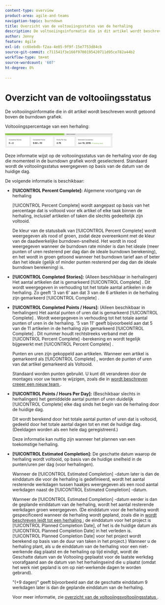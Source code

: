 ```yaml
---
content-type: overview
product-area: agile-and-teams
navigation-topic: burndown
title: Overzicht van de voltooiingsstatus van de herhaling
description: De voltooiingsinformatie die in dit artikel wordt beschreven wordt getoond boven de burndown grafiek.
author: Jenny
feature: Agile
exl-id: cc6bebdb-f2aa-4e85-9f9f-15e7753d84cb
source-git-commit: c711541f3e166f9700195420711d95ce782a44b2
workflow-type: tm+mt
source-wordcount: '607'
ht-degree: 0%

---
```


# Overzicht van de voltooiingsstatus

De voltooiingsinformatie die in dit artikel wordt beschreven wordt getoond boven de burndown grafiek.

Voltooiingspercentage van een herhaling:

![ het paneel van herhalingsdetails ](assets/burndown-percentcomplete-350x47.png)

Deze informatie wijst op de voltooiingsstatus van de herhaling voor de dag die momenteel in de burndown grafiek wordt geselecteerd. Standaard wordt de voltooiingsstatus weergegeven op basis van de datum van de huidige dag.

De volgende informatie is beschikbaar:

* **[!UICONTROL Percent Complete]:** Algemene voortgang van de herhaling

  [!UICONTROL Percent Complete] wordt aangepast op basis van het percentage dat is voltooid voor elk artikel of elke taak binnen de herhaling, inclusief artikelen of taken die slechts gedeeltelijk zijn voltooid.

  De kleur van de statusbalk van [!UICONTROL Percent Complete] wordt weergegeven als rood of groen, zodat deze overeenkomt met de kleur van de daadwerkelijke burndown-snelheid. Het wordt in rood weergegeven wanneer de burndown rate minder is dan het ideale (meer punten of uren resterend per dag dan de ideale burndown berekening), en het wordt in groen getoond wanneer het burndown tarief aan of beter dan het ideale (gelijk of minder punten resterend per dag dan de ideale burndown berekening) is.

* **[!UICONTROL Completed Stories]:** (Alleen beschikbaar in herhalingen) Het aantal artikelen dat is gemarkeerd [!UICONTROL Complete] . Dit wordt weergegeven in verhouding tot het totale aantal artikelen in de herhaling. Zo geeft &#39;3 van 6&#39; aan dat 3 van de 6 artikelen in de herhaling zijn gemarkeerd [!UICONTROL Complete] .
* **[!UICONTROL Completed Points / Hours]:** (Alleen beschikbaar in herhalingen) Het aantal punten of uren dat is gemarkeerd [!UICONTROL Complete] . Wordt weergegeven in verhouding tot het totale aantal punten of uren in de herhaling. &#39;5 van 11&#39; geeft bijvoorbeeld aan dat 5 van de 11 artikelen in de herhaling zijn gemarkeerd [!UICONTROL Complete] . Dit nummer houdt rechtstreeks verband met de [!UICONTROL Percent Complete] -berekening en wordt tegelijk bijgewerkt met [!UICONTROL Percent Complete] .

  Punten en uren zijn gekoppeld aan artikelen. Wanneer een artikel is gemarkeerd als [!UICONTROL Complete] , worden de punten of uren van dat artikel gemarkeerd als Voltooid.

  Standaard worden punten gebruikt. U kunt dit veranderen door de montages voor uw team te wijzigen, zoals die in [ wordt beschreven creeer een nieuw team ](../../../agile/get-started-with-agile-in-workfront/create-an-agile-team.md).

* **[!UICONTROL Points / Hours Per Day]:** (Beschikbaar slechts in herhalingen) het gemiddelde aantal punten of uren duidelijk [!UICONTROL Complete] elke dag sinds het begin van de herhaling door de huidige dag.

  Dit wordt berekend door het totale aantal punten of uren dat is voltooid, gedeeld door het totale aantal dagen tot en met de huidige dag. (Deeldagen worden als een hele dag geregistreerd.)

  Deze informatie kan nuttig zijn wanneer het plannen van een toekomstige herhaling.

* **[!UICONTROL Estimated Completion]:** De geschatte datum waarop de herhaling wordt voltooid, op basis van de huidige snelheid in de punten/uren per dag (voor herhalingen).

  Wanneer de [!UICONTROL Estimated Completion] -datum later is dan de einddatum die voor de herhaling is gedefinieerd, wordt het aantal resterende werkdagen tussen haakjes weergegeven als een rood aantal werkdagen naast de [!UICONTROL Estimated Completion] -datum.

  Wanneer de [!UICONTROL Estimated Completion] -datum eerder is dan de geplande einddatum van de herhaling, wordt het aantal resterende werkdagen groen weergegeven. (De einddatum voor de herhaling wordt gespecificeerd wanneer de herhaling wordt gepland, zoals die in [ wordt beschreven leidt tot een herhaling ](../../../agile/use-scrum-in-an-agile-team/iterations/create-an-iteration.md); de einddatum voor het project is [!UICONTROL Planned Completion Date], of het is de huidige datum als [!UICONTROL Planned Completion Date] in het verleden is. [!UICONTROL Planned Completion Date] voor het project wordt berekend op basis van de duur van taken in het project.) Wanneer u de herhaling plant, als u de einddatum van de herhaling voor een niet-werkende dag plaatst en de herhaling op tijd eindigt, wordt de Geschatte datum van de Voltooiing geplaatst voor de laatste werkdag voorafgaand aan de datum van het herhalingseind die u plaatst (omdat het werk niet gepland is om op niet-werkende dagen te worden gebrand).

  &quot;(+9 dagen)&quot; geeft bijvoorbeeld aan dat de geschatte einddatum 9 werkdagen later is dan de geplande einddatum van de herhaling.

  Voor meer informatie, zie [ overzicht van de voltooiingsvoltooiingsstatus ](#Understanding-How-Days-Off-Affect-the-Burndown-Chart).
